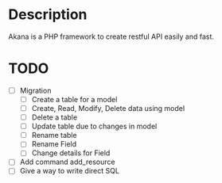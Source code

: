 # Description
Akana is a PHP framework to create restful API easily and fast. 

# TODO
- [ ] Migration
  - [ ] Create a table for a model
  - [ ] Create, Read, Modify, Delete data using model
  - [ ] Delete a table
  - [ ] Update table due to changes in model
  - [ ] Rename table
  - [ ] Rename Field
  - [ ] Change details for Field
- [ ] Add command add_resource
- [ ] Give a way to write direct SQL